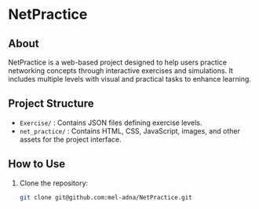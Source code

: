 # NetPractice

## About
NetPractice is a web-based project designed to help users practice networking concepts through interactive exercises and simulations. It includes multiple levels with visual and practical tasks to enhance learning.

## Project Structure
- `Exercise/` : Contains JSON files defining exercise levels.
- `net_practice/` : Contains HTML, CSS, JavaScript, images, and other assets for the project interface.

## How to Use
1. Clone the repository:
   ```bash
   git clone git@github.com:mel-adna/NetPractice.git
